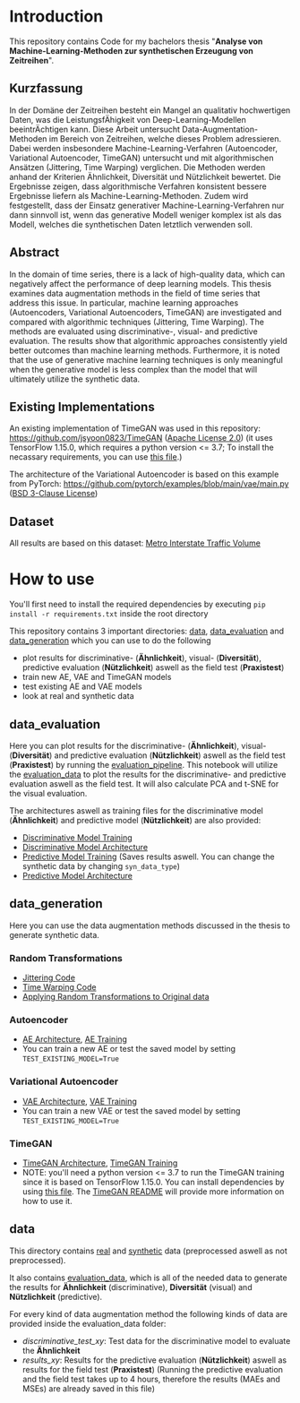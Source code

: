 # Introduction
This repository contains Code for my bachelors thesis "**Analyse von Machine-Learning-Methoden zur synthetischen Erzeugung von Zeitreihen**".

## Kurzfassung
In der Domäne der Zeitreihen besteht ein Mangel an qualitativ hochwertigen Daten, was die LeistungsfÄhigkeit von Deep-Learning-Modellen beeintrÄchtigen kann. Diese Arbeit untersucht Data-Augmentation-Methoden im Bereich von Zeitreihen, welche dieses Problem adressieren. Dabei werden insbesondere Machine-Learning-Verfahren (Autoencoder, Variational Autoencoder, TimeGAN) untersucht und mit algorithmischen Ansätzen (Jittering, Time Warping) verglichen. Die Methoden werden anhand der Kriterien Ähnlichkeit, Diversität und Nützlichkeit bewertet. Die Ergebnisse zeigen, dass algorithmische Verfahren konsistent bessere Ergebnisse liefern als Machine-Learning-Methoden. Zudem wird festgestellt, dass der Einsatz generativer Machine-Learning-Verfahren nur dann sinnvoll ist, wenn das generative Modell weniger komplex ist als das Modell, welches die synthetischen Daten letztlich verwenden soll.

## Abstract
In the domain of time series, there is a lack of high-quality data, which can negatively affect the performance of deep learning models. This thesis examines data augmentation methods in the field of time series that address this issue. In particular, machine learning approaches (Autoencoders, Variational Autoencoders, TimeGAN) are investigated and compared with algorithmic techniques (Jittering, Time Warping). The methods are evaluated using discriminative-, visual- and predictive evaluation. The results show that algorithmic approaches consistently yield better outcomes than machine learning methods. Furthermore, it is noted that the use of generative machine learning techniques is only meaningful when the generative model is less complex than the model that will ultimately utilize the synthetic data.

## Existing Implementations
An existing implementation of TimeGAN was used in this repository: https://github.com/jsyoon0823/TimeGAN ([Apache License 2.0](https://www.apache.org/licenses/LICENSE-2.0)) (it uses TensorFlow 1.15.0, which requires a python version <= 3.7; To install the necassary requirements, you can use [this file](./data_generation/GANs/TimeGAN/requirements.txt).)

The architecture of the Variational Autoencoder is based on this example from PyTorch: https://github.com/pytorch/examples/blob/main/vae/main.py ([BSD 3-Clause License](https://opensource.org/license/bsd-3-clause))


## Dataset
All results are based on this dataset: [Metro Interstate Traffic Volume](https://archive.ics.uci.edu/dataset/492/metro+interstate+traffic+volume)

# How to use
You'll first need to install the required dependencies by executing `pip install -r requirements.txt` inside the root directory

This repository contains 3 important directories: [data](./data/), [data_evaluation](./data_evaluation/) and [data_generation](./data_generation/) which you can use to do the following
- plot results for discriminative- (**Ähnlichkeit**), visual- (**Diversität**), predictive evaluation (**Nützlichkeit**) aswell as the field test (**Praxistest**)
- train new AE, VAE and TimeGAN models
- test existing AE and VAE models 
- look at real and synthetic data

## data_evaluation
Here you can plot results for the discriminative- (**Ähnlichkeit**), visual- (**Diversität**) and predictive evaluation (**Nützlichkeit**) aswell as the field test (**Praxistest**) by running the [evaluation_pipeline](./data_evaluation/evaluation_pipeline.ipynb). This notebook will utilize the [evaluation_data](./data/evaluation_data/) to plot the results for the discriminative- and predictive evaluation aswell as the field test. It will also calculate PCA and t-SNE for the visual evaluation.

The architectures aswell as training files for the discriminative model (**Ähnlichkeit**) and predictive model (**Nützlichkeit**) are also provided:
- [Discriminative Model Training](./data_evaluation/discriminative/discriminative_model_training.ipynb)
- [Discriminative Model Architecture](./data_evaluation/discriminative/discriminative_model.py)
- [Predictive Model Training](./data_evaluation/predictive/predictive_model_training.ipynb) (Saves results aswell. You can change the synthetic data by changing `syn_data_type`)
- [Predictive Model Architecture](./data_evaluation/predictive/LSTM.py) 

## data_generation
Here you can use the data augmentation methods discussed in the thesis to generate synthetic data.

### Random Transformations
- [Jittering Code](./data_generation/random_transformations/jittering.py)
- [Time Warping Code](./data_generation/random_transformations/time_warping.py)
- [Applying Random Transformations to Original data](./data_generation/random_transformations/apply_random_transformations.ipynb)

### Autoencoder
- [AE Architecture](./data_generation/AE/AE.py), [AE Training](./data_generation/AE/AE_training.ipynb)
- You can train a new AE or test the saved model by setting `TEST_EXISTING_MODEL=True`

### Variational Autoencoder
- [VAE Architecture](./data_generation/VAE/VAE.py), [VAE Training](./data_generation/VAE/VAE_training.ipynb)
- You can train a new VAE or test the saved model by setting `TEST_EXISTING_MODEL=True`

### TimeGAN
- [TimeGAN Architecture](./data_generation/GANs/TimeGAN/timegan.py), [TimeGAN Training](./data_generation/GANs/TimeGAN/tutorial_timegan.ipynb)
- NOTE: you'll need a python version <= 3.7 to run the TimeGAN training since it is based on TensorFlow 1.15.0. You can install dependencies by using [this file](./data_generation/GANs/TimeGAN/requirements.txt). The [TimeGAN README](./data_generation/GANs/TimeGAN/README_TimeGAN.md) will provide more information on how to use it.

## data
This directory contains [real](./data/real/) and [synthetic](./data/synthetic/) data (preprocessed aswell as not preprocessed).

It also contains [evaluation_data](./data/evaluation_data/), which is all of the needed data to generate the results for **Ähnlichkeit** (discriminative), **Diversität** (visual) and **Nützlichkeit** (predictive).

For every kind of data augmentation method the following kinds of data are provided inside the evaluation_data folder:
- *discriminative_test_xy*: Test data for the discriminative model to evaluate the **Ähnlichkeit**
- *results_xy*: Results for the predictive evaluation (**Nützlichkeit**) aswell as results for the field test (**Praxistest**) (Running the predictive evaluation and the field test takes up to 4 hours, therefore the results (MAEs and MSEs) are already saved in this file)